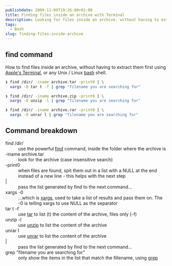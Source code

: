 ```yaml
---
publishdate: 2009-11-09T19:26:00+01:00
title: Finding files inside an archive with Terminal
description: Looking for files inside an archive, without having to extract them first using Terminal.
tags:
  - Bash
slug: finding-files-inside-archive
---
```


## find command

How to find files inside an archive, without having to extract them first using [Apple's Terminal](http://en.wikipedia.org/wiki/Apple_Terminal), or any Unix / Linux [bash](http://en.wikipedia.org/wiki/Bash) shell.

```sh
❯ find /dir/ -iname archive.tar -print0 | \
  xargs -0 tar t -f | grep "filename you are searching for"

❯ find /dir/ -iname archive.zip -print0 | \
  xargs -0 unzip -l | grep "filename you are searching for"

❯ find /dir/ -iname archive.rar -print0 | \
  xargs -0 unrar l | grep "filename you are searching for"

```

## Command breakdown

<dl class="code-breakdown">
<dt>find /dir/</dt>
<dd>use the powerful <a href="http://en.wikipedia.org/wiki/Find" title="[new window] find - Wikipedia, the free encyclopedia" target="_blank">find</a> command, inside the folder where the archive is</dd>

<dt>-iname archive.tar</dt>
<dd>look for the archive (case insensitive search)</dd>

<dt>-print0</dt>
<dd>when files are found, spit them out in a list with a NULL at the end instead of a new line - this helps with the next step</dd>

<dt>|</dt>
<dd>pass the list generated by find to the next command...</dd>

<dt>xargs -0</dt>
<dd>...which is <a href="http://en.wikipedia.org/wiki/Xargs" title="[new window] xargs - Wikipedia, the free encyclopedia" target="_blank">xargs</a>, used to take a list of results and pass them on. The -0 is telling xargs to use NULL as the separator</dd>

<dt>tar t -f</dt>
<dd>use <a href="http://en.wikipedia.org/wiki/Tar_(Unix)" title="[new window] tar (computing) - Wikipedia, the free encyclopedia" target="_blank">tar</a> to list (t) the content of the archive, files only (-f)</dd>

<dt>unzip -l</dt>
<dd>use <a href="http://en.wikipedia.org/wiki/Unzip" title="[new window] Zip (file format) - Wikipedia, the free encyclopedia" target="_blank">unzip</a> to list  the content of the archive</dd>

<dt>unrar l</dt>
<dd>use <a href="http://en.wikipedia.org/wiki/Unrar" title="[new window] Unrar - Wikipedia, the free encyclopedia" target="_blank">unrar</a> to list  the content of the archive</dd>

<dt>|</dt>
<dd>pass the list generated by find to the next command...</dd>

<dt class="long-line">grep "filename you are searching for"</dt>
<dd class="long-line">only show the items in the list that match the fillename, using  <a href="http://en.wikipedia.org/wiki/Grep" title="[new window] grep - Wikipedia, the free encyclopedia" target="_blank">grep</a></dd>
</dl>
